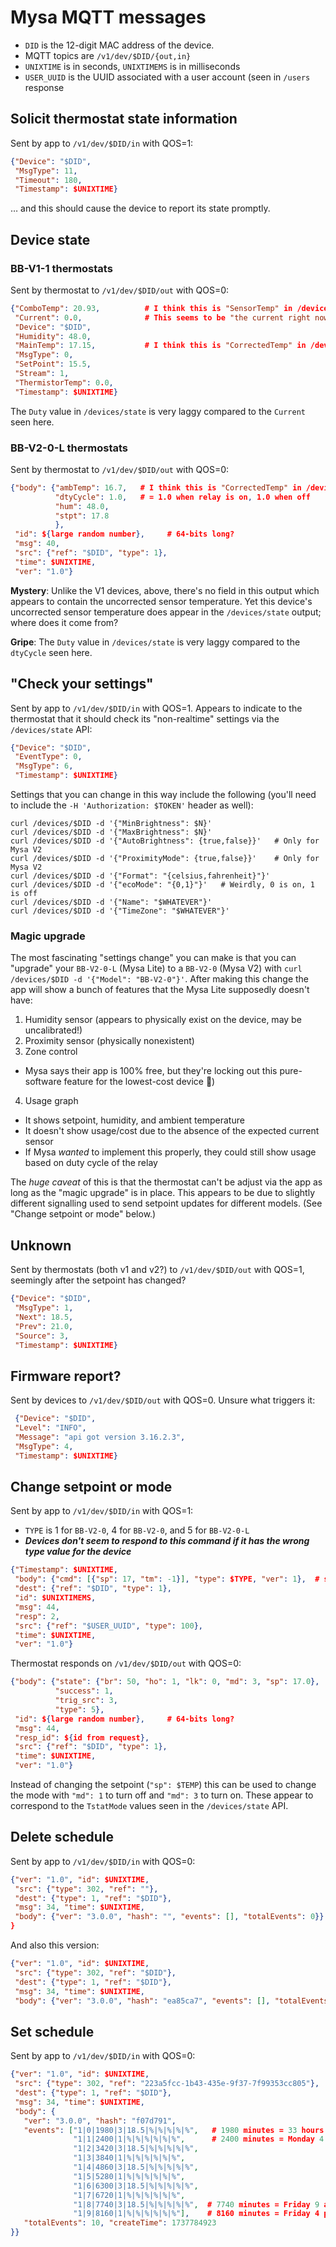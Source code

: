 # Mysa MQTT messages

- `DID` is the 12-digit MAC address of the device.
- MQTT topics are `/v1/dev/$DID/{out,in}`
- `UNIXTIME` is in seconds, `UNIXTIMEMS` is in milliseconds
- `USER_UUID` is the UUID associated with a user account (seen in `/users` response

## Solicit thermostat state information

Sent by app to `/v1/dev/$DID/in` with QOS=1:

```json
{"Device": "$DID",
 "MsgType": 11,
 "Timeout": 180,
 "Timestamp": $UNIXTIME}
 ```

 … and this should cause the device to report its state promptly.

## Device state

### BB-V1-1 thermostats

Sent by thermostat to `/v1/dev/$DID/out` with QOS=0:

```json
{"ComboTemp": 20.93,          # I think this is "SensorTemp" in /devices/state
 "Current": 0.0,              # This seems to be "the current right now" as opposed to "the highest current seen" reported in /devices/state
 "Device": "$DID",
 "Humidity": 48.0,
 "MainTemp": 17.15,           # I think this is "CorrectedTemp" in /devices/state
 "MsgType": 0,
 "SetPoint": 15.5,
 "Stream": 1,
 "ThermistorTemp": 0.0,
 "Timestamp": $UNIXTIME}
 ```

The `Duty` value in `/devices/state` is very laggy compared to the `Current` seen here.

### BB-V2-0-L thermostats

Sent by thermostat to `/v1/dev/$DID/out` with QOS=0:

```json
{"body": {"ambTemp": 16.7,   # I think this is "CorrectedTemp" in /devices/state
          "dtyCycle": 1.0,   # = 1.0 when relay is on, 1.0 when off
          "hum": 48.0,
          "stpt": 17.8
          },
 "id": ${large random number},     # 64-bits long?
 "msg": 40,
 "src": {"ref": "$DID", "type": 1},
 "time": $UNIXTIME,
 "ver": "1.0"}
```

**Mystery**: Unlike the V1 devices, above, there's no field in this output which appears
to contain the uncorrected sensor temperature. Yet this device's uncorrected
sensor temperature does appear in the `/devices/state` output; where does it come from?

**Gripe**: The `Duty` value in `/devices/state` is very laggy compared to the `dtyCycle`
seen here.

## "Check your settings"

Sent by app to `/v1/dev/$DID/in` with QOS=1. Appears to indicate to the thermostat
that it should check its "non-realtime" settings via the `/devices/state` API:

```json
{"Device": "$DID",
 "EventType": 0,
 "MsgType": 6,
 "Timestamp": $UNIXTIME}
```

Settings that you can change in this way include the following (you'll
need to include the `-H 'Authorization: $TOKEN'` header as well):

```
curl /devices/$DID -d '{"MinBrightness": $N}'
curl /devices/$DID -d '{"MaxBrightness": $N}'
curl /devices/$DID -d '{"AutoBrightness": {true,false}}'   # Only for Mysa V2
curl /devices/$DID -d '{"ProximityMode": {true,false}}'    # Only for Mysa V2
curl /devices/$DID -d '{"Format": "{celsius,fahrenheit}"}'
curl /devices/$DID -d '{"ecoMode": "{0,1}"}'   # Weirdly, 0 is on, 1 is off
curl /devices/$DID -d '{"Name": "$WHATEVER"}'
curl /devices/$DID -d '{"TimeZone": "$WHATEVER"}'
```

### Magic upgrade

The most fascinating "settings change" you can make is that you can
"upgrade" your `BB-V2-0-L` (Mysa Lite) to a `BB-V2-0` (Mysa V2) with
`curl /devices/$DID -d '{"Model": "BB-V2-0"}'`. After making
this change the app will show a bunch of features that the Mysa Lite
supposedly doesn't have:

1. Humidity sensor (appears to physically exist on the device, may be uncalibrated!)
2. Proximity sensor (physically nonexistent)
3. Zone control
  - Mysa says their app is 100% free, but they're locking out this pure-software feature for the lowest-cost device 😤)
4. Usage graph
  - It shows setpoint, humidity, and ambient temperature
  - It doesn't show usage/cost due to the absence of the expected current sensor
  - If Mysa _wanted_ to implement this properly, they could still show usage based on duty cycle of the relay

The _huge caveat_ of this is that the thermostat can't be adjust via the app as long
as the "magic upgrade" is in place. This appears to be due to slightly different signalling
used to send setpoint updates for different models. (See "Change setpoint or mode" below.)

## Unknown

Sent by thermostats (both v1 and v2?) to `/v1/dev/$DID/out` with QOS=1, seemingly
after the setpoint has changed?

```json
{"Device": "$DID",
 "MsgType": 1,
 "Next": 18.5,
 "Prev": 21.0,
 "Source": 3,
 "Timestamp": $UNIXTIME}
 ```

## Firmware report?

Sent by devices to `/v1/dev/$DID/out` with QOS=0. Unsure what triggers it:

```json
 {"Device": "$DID",
 "Level": "INFO",
 "Message": "api got version 3.16.2.3",
 "MsgType": 4,
 "Timestamp": $UNIXTIME}
```

 ## Change setpoint or mode

Sent by app to `/v1/dev/$DID/in` with QOS=1:

- `TYPE` is 1 for `BB-V2-0`, 4 for `BB-V2-0`, and 5 for `BB-V2-0-L`
- **_Devices don't seem to respond to this command if it has the wrong type value for the device_**

```json
{"Timestamp": $UNIXTIME,
 "body": {"cmd": [{"sp": 17, "tm": -1}], "type": $TYPE, "ver": 1},  # sometimes also sent in a derpy version where cmd has been wrapped in a string
 "dest": {"ref": "$DID", "type": 1},
 "id": $UNIXTIMEMS,
 "msg": 44,
 "resp": 2,
 "src": {"ref": "$USER_UUID", "type": 100},
 "time": $UNIXTIME,
 "ver": "1.0"}
```

Thermostat responds on `/v1/dev/$DID/out` with QOS=0:

```json
{"body": {"state": {"br": 50, "ho": 1, "lk": 0, "md": 3, "sp": 17.0},
          "success": 1,
          "trig_src": 3,
          "type": 5},
 "id": ${large random number},     # 64-bits long?
 "msg": 44,
 "resp_id": ${id from request},
 "src": {"ref": "$DID", "type": 1},
 "time": $UNIXTIME,
 "ver": "1.0"}
 ```

Instead of changing the setpoint (`"sp": $TEMP`) this can be used to change
the mode with `"md": 1` to turn off and `"md": 3` to turn on. These appear
to correspond to the `TstatMode` values seen in the `/devices/state` API.

## Delete schedule

Sent by app to `/v1/dev/$DID/in` with QOS=0:

```json
{"ver": "1.0", "id": $UNIXTIME,
 "src": {"type": 302, "ref": ""},
 "dest": {"type": 1, "ref": "$DID"},
 "msg": 34, "time": $UNIXTIME,
 "body": {"ver": "3.0.0", "hash": "", "events": [], "totalEvents": 0}}
}
```

And also this version:

```json
{"ver": "1.0", "id": $UNIXTIME,
 "src": {"type": 302, "ref": "$DID"},
 "dest": {"type": 1, "ref": "$DID"},
 "msg": 34, "time": $UNIXTIME,
 "body": {"ver": "3.0.0", "hash": "ea85ca7", "events": [], "totalEvents": 0}}
```

## Set schedule

Sent by app to `/v1/dev/$DID/in` with QOS=0:

```json
{"ver": "1.0", "id": $UNIXTIME,
 "src": {"type": 302, "ref": "223a5fcc-1b43-435e-9f37-7f99353cc805"},   # What is this UUID?
 "dest": {"type": 1, "ref": "$DID"},
 "msg": 34, "time": $UNIXTIME,
 "body": {
   "ver": "3.0.0", "hash": "f07d791",
   "events": ["1|0|1980|3|18.5|%|%|%|%|%",   # 1980 minutes = 33 hours in the week = Monday 9 am ("3|18.5" = on to 18.5°C)
              "1|1|2400|1|%|%|%|%|%|%",      # 2400 minutes = Monday 4 pm ("1|%" = off)
              "1|2|3420|3|18.5|%|%|%|%|%",
              "1|3|3840|1|%|%|%|%|%|%",
              "1|4|4860|3|18.5|%|%|%|%|%",
              "1|5|5280|1|%|%|%|%|%|%",
              "1|6|6300|3|18.5|%|%|%|%|%",
              "1|7|6720|1|%|%|%|%|%|%",
              "1|8|7740|3|18.5|%|%|%|%|%",  # 7740 minutes = Friday 9 am ("3|18.5" = on to 18.5°C)
              "1|9|8160|1|%|%|%|%|%|%"],    # 8160 minutes = Friday 4 pm ("1|%" = off)
   "totalEvents": 10, "createTime": 1737784923
}}
```
